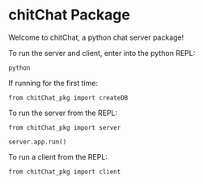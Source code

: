 # chitChat Package

Welcome to chitChat, a python chat server package!

To run the server and client, enter into the python REPL:

`python`

If running for the first time:

`from chitChat_pkg import createDB`

To run the server from the REPL:

`from chitChat_pkg import server`

`server.app.run()`


To run a client from the REPL:

`from chitChat_pkg import client`